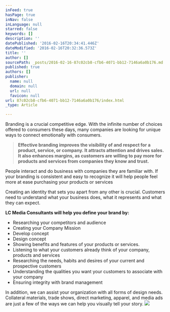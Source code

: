 ```yaml
---
inFeed: true
hasPage: true
inNav: false
inLanguage: null
starred: false
keywords: []
description: ''
datePublished: '2016-02-16T20:34:41.446Z'
dateModified: '2016-02-16T20:32:36.573Z'
title: ''
author: []
sourcePath: _posts/2016-02-16-87c02cb8-cfb6-4071-bb12-7146a6a0b176.md
published: true
authors: []
publisher:
  name: null
  domain: null
  url: null
  favicon: null
url: 87c02cb8-cfb6-4071-bb12-7146a6a0b176/index.html
_type: Article

---
```

Branding is a crucial competitive edge. With the infinite number of choices offered to consumers these days, many companies are looking for unique ways to connect emotionally with consumers.

> **Effective branding improves the visibility of and respect for a product, service, or company. It attracts attention and drives sales. It also enhances margins, as customers are willing to pay more for products and services from companies they know and trust.**

People interact and do business with companies they are familiar with. If your branding is consistent and easy to recognize it will help people feel more at ease purchasing your products or services

Creating an identity that sets you apart from any other is crucial. Customers need to understand what your business does, what it represents and what they can expect.

**LC Media Consultants will help you define your brand by:**

* Researching your competitors and audience
* Creating your Company Mission
* Develop concept
* Design concept
* Showing benefits and features of your products or services.
* Listening to what your customers already think of your company, products and services
* Researching the needs, habits and desires of your current and prospective customers
* Understanding the qualities you want your customers to associate with your company
* Ensuring integrity with brand management

In addition, we can assist your organization with all forms of design needs. Collateral materials, trade shows, direct marketing, apparel, and media ads are just a few of the ways we can help you visually tell your story.
![](https://the-grid-user-content.s3-us-west-2.amazonaws.com/9eb22de1-79a7-4f19-9636-cdad8cb4f072.jpg)